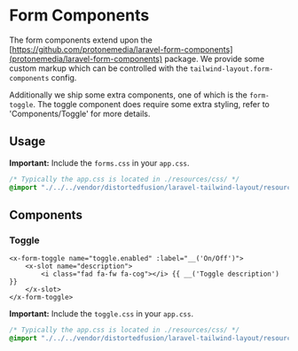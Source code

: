 # Form Components

The form components extend upon the [https://github.com/protonemedia/laravel-form-components](protonemedia/laravel-form-components) package. We provide some custom markup which can be controlled with the `tailwind-layout.form-components` config.

Additionally we ship some extra components, one of which is the `form-toggle`. The toggle component does require some extra styling, refer to 'Components/Toggle' for more details.

## Usage

**Important:** Include the `forms.css` in your `app.css`.

```css
/* Typically the app.css is located in ./resources/css/ */
@import "./../../vendor/distortedfusion/laravel-tailwind-layout/resources/css/forms.css";
```

## Components

### Toggle

```blade
<x-form-toggle name="toggle.enabled" :label="__('On/Off')">
    <x-slot name="description">
        <i class="fad fa-fw fa-cog"></i> {{ __('Toggle description') }}
    </x-slot>
</x-form-toggle>
```

**Important:** Include the `toggle.css` in your `app.css`.

```css
/* Typically the app.css is located in ./resources/css/ */
@import "./../../vendor/distortedfusion/laravel-tailwind-layout/resources/css/toggle.css";
```
